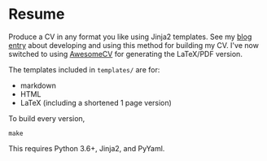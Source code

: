 # Resume

Produce a CV in any format you like using Jinja2 templates.
See my [blog entry](http://wtbarnes.github.io/2016/08/28/cv-howto/) about developing and using this method for building my CV.
I've now switched to using [AwesomeCV](https://github.com/posquit0/Awesome-CV) for generating the LaTeX/PDF version.

The templates included in `templates/` are for:

* markdown
* HTML
* LaTeX (including a shortened 1 page version)

To build every version,

```shell
make
```

This requires Python 3.6+, Jinja2, and PyYaml.
